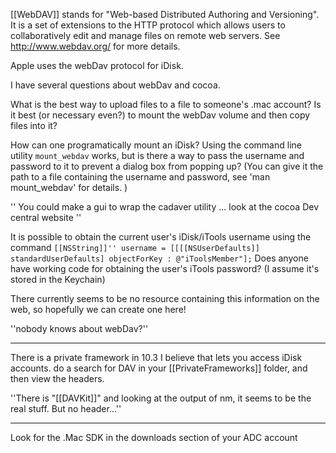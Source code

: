 [[WebDAV]] stands for "Web-based Distributed Authoring and Versioning". It is a set of extensions to the HTTP protocol which allows users to collaboratively edit and manage files on remote web servers. See http://www.webdav.org/ for more details.

Apple uses the webDav protocol for iDisk.

I have several questions about webDav and cocoa.

What is the best way to upload files to a file to someone's .mac account? Is it best (or necessary even?) to mount the webDav volume and then copy files into it?

How can one programatically mount an iDisk? Using the command line utility <code>mount_webdav</code> works, but is there a way to pass the username and password to it to prevent a dialog box from popping up? (You can give it the path to a file containing the username and password, see 'man mount_webdav' for details. )

'' You could make a gui to wrap the cadaver utility ... look at the cocoa Dev central website ''

It is possible to obtain the current user's iDisk/iTools username using the command
<code>[[NSString]]'' username = [[[[NSUserDefaults]] standardUserDefaults] objectForKey : @"iToolsMember"];</code>
Does anyone have working code for obtaining the user's iTools password? (I assume it's stored in the Keychain)

There currently seems to be no resource containing this information on the web, so hopefully we can create one here!

''nobody knows about webDav?''

----

There is a private framework in 10.3 I believe that lets you access iDisk accounts. do a search for DAV in your [[PrivateFrameworks]] folder, and then view the headers.

''There is "[[DAVKit]]" and looking at the output of nm, it seems to be the real stuff. But no header...''

----

Look for the .Mac SDK in the downloads section of your ADC account